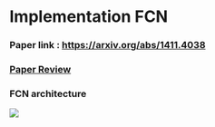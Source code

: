 # Implementation FCN
### Paper link : https://arxiv.org/abs/1411.4038
### [Paper Review](https://github.com/Sangh0/Segmentation/blob/main/FCN/fcn_paper.ipynb)
### FCN architecture  
<img src = "https://www.renom.jp/notebooks/tutorial/image_processing/fcn-segmentation/fcn-segmentation.png">
